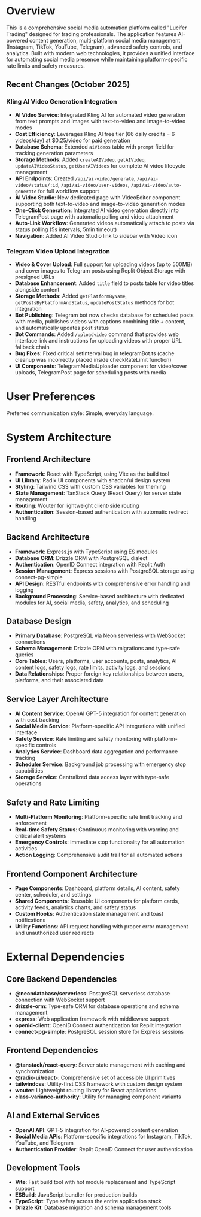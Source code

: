 # Overview

This is a comprehensive social media automation platform called "Lucifer Trading" designed for trading professionals. The application features AI-powered content generation, multi-platform social media management (Instagram, TikTok, YouTube, Telegram), advanced safety controls, and analytics. Built with modern web technologies, it provides a unified interface for automating social media presence while maintaining platform-specific rate limits and safety measures.

## Recent Changes (October 2025)

### Kling AI Video Generation Integration
- **AI Video Service**: Integrated Kling AI for automated video generation from text prompts and images with text-to-video and image-to-video modes
- **Cost Efficiency**: Leverages Kling AI free tier (66 daily credits = 6 videos/day) at $0.25/video for paid generation
- **Database Schema**: Extended `aiVideos` table with `prompt` field for tracking generation parameters
- **Storage Methods**: Added `createAIVideo`, `getAIVideo`, `updateAIVideoStatus`, `getUserAIVideos` for complete AI video lifecycle management
- **API Endpoints**: Created `/api/ai-video/generate`, `/api/ai-video/status/:id`, `/api/ai-video/user-videos`, `/api/ai-video/auto-generate` for full workflow support
- **AI Video Studio**: New dedicated page with VideoEditor component supporting both text-to-video and image-to-video generation modes
- **One-Click Generation**: Integrated AI video generation directly into TelegramPost page with automatic polling and video attachment
- **Auto-Link Workflow**: Generated videos automatically attach to posts via status polling (5s intervals, 5min timeout)
- **Navigation**: Added AI Video Studio link to sidebar with Video icon

### Telegram Video Upload Integration
- **Video & Cover Upload**: Full support for uploading videos (up to 500MB) and cover images to Telegram posts using Replit Object Storage with presigned URLs
- **Database Enhancement**: Added `title` field to posts table for video titles alongside content
- **Storage Methods**: Added `getPlatformByName`, `getPostsByPlatformAndStatus`, `updatePostStatus` methods for bot integration
- **Bot Publishing**: Telegram bot now checks database for scheduled posts with media, publishes videos with captions combining title + content, and automatically updates post status
- **Bot Commands**: Added `/uploadvideo` command that provides web interface link and instructions for uploading videos with proper URL fallback chain
- **Bug Fixes**: Fixed critical setInterval bug in telegramBot.ts (cache cleanup was incorrectly placed inside checkRateLimit function)
- **UI Components**: TelegramMediaUploader component for video/cover uploads, TelegramPost page for scheduling posts with media

# User Preferences

Preferred communication style: Simple, everyday language.

# System Architecture

## Frontend Architecture
- **Framework**: React with TypeScript, using Vite as the build tool
- **UI Library**: Radix UI components with shadcn/ui design system
- **Styling**: Tailwind CSS with custom CSS variables for theming
- **State Management**: TanStack Query (React Query) for server state management
- **Routing**: Wouter for lightweight client-side routing
- **Authentication**: Session-based authentication with automatic redirect handling

## Backend Architecture
- **Framework**: Express.js with TypeScript using ES modules
- **Database ORM**: Drizzle ORM with PostgreSQL dialect
- **Authentication**: OpenID Connect integration with Replit Auth
- **Session Management**: Express sessions with PostgreSQL storage using connect-pg-simple
- **API Design**: RESTful endpoints with comprehensive error handling and logging
- **Background Processing**: Service-based architecture with dedicated modules for AI, social media, safety, analytics, and scheduling

## Database Design
- **Primary Database**: PostgreSQL via Neon serverless with WebSocket connections
- **Schema Management**: Drizzle ORM with migrations and type-safe queries
- **Core Tables**: Users, platforms, user accounts, posts, analytics, AI content logs, safety logs, rate limits, activity logs, and sessions
- **Data Relationships**: Proper foreign key relationships between users, platforms, and their associated data

## Service Layer Architecture
- **AI Content Service**: OpenAI GPT-5 integration for content generation with cost tracking
- **Social Media Service**: Platform-specific API integrations with unified interface
- **Safety Service**: Rate limiting and safety monitoring with platform-specific controls
- **Analytics Service**: Dashboard data aggregation and performance tracking
- **Scheduler Service**: Background job processing with emergency stop capabilities
- **Storage Service**: Centralized data access layer with type-safe operations

## Safety and Rate Limiting
- **Multi-Platform Monitoring**: Platform-specific rate limit tracking and enforcement
- **Real-time Safety Status**: Continuous monitoring with warning and critical alert systems
- **Emergency Controls**: Immediate stop functionality for all automation activities
- **Action Logging**: Comprehensive audit trail for all automated actions

## Frontend Component Architecture
- **Page Components**: Dashboard, platform details, AI content, safety center, scheduler, and settings
- **Shared Components**: Reusable UI components for platform cards, activity feeds, analytics charts, and safety status
- **Custom Hooks**: Authentication state management and toast notifications
- **Utility Functions**: API request handling with proper error management and unauthorized user redirects

# External Dependencies

## Core Backend Dependencies
- **@neondatabase/serverless**: PostgreSQL serverless database connection with WebSocket support
- **drizzle-orm**: Type-safe ORM for database operations and schema management
- **express**: Web application framework with middleware support
- **openid-client**: OpenID Connect authentication for Replit integration
- **connect-pg-simple**: PostgreSQL session store for Express sessions

## Frontend Dependencies
- **@tanstack/react-query**: Server state management with caching and synchronization
- **@radix-ui/react-**: Comprehensive set of accessible UI primitives
- **tailwindcss**: Utility-first CSS framework with custom design system
- **wouter**: Lightweight routing library for React applications
- **class-variance-authority**: Utility for managing component variants

## AI and External Services
- **OpenAI API**: GPT-5 integration for AI-powered content generation
- **Social Media APIs**: Platform-specific integrations for Instagram, TikTok, YouTube, and Telegram
- **Authentication Provider**: Replit OpenID Connect for user authentication

## Development Tools
- **Vite**: Fast build tool with hot module replacement and TypeScript support
- **ESBuild**: JavaScript bundler for production builds
- **TypeScript**: Type safety across the entire application stack
- **Drizzle Kit**: Database migration and schema management tools